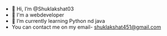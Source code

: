 - 👋 Hi, I’m @Shuklakshat03
- 👀 I'm a webdeveloper  
- 🌱 I’m currently learning Python nd java
- You can contact me on my email- shuklakshat451@gmail.com

